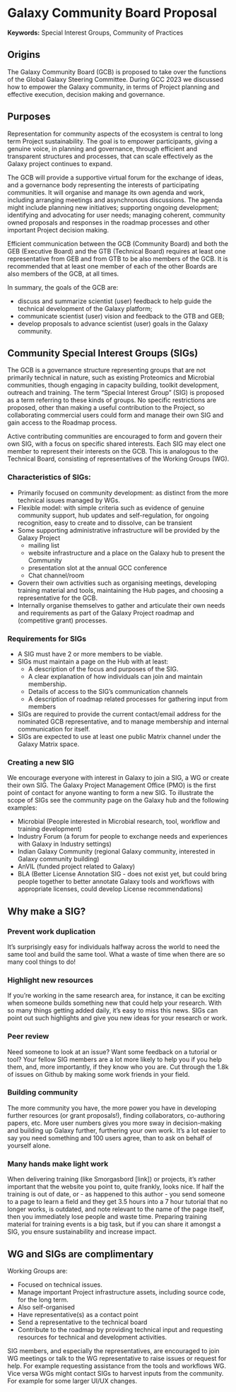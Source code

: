 # Galaxy Community Board Proposal

**Keywords:** Special Interest Groups, Community of Practices

## Origins

The Galaxy Community Board (GCB) is proposed to take over the functions of the Global Galaxy Steering Committee.
During GCC 2023 we discussed how to empower the Galaxy community, in terms of Project planning and effective execution, decision making and governance. 

## Purposes

Representation for community aspects of the ecosystem is central to long term Project sustainability. The goal is to empower participants, giving a genuine voice, in planning and governance, through efficient and transparent structures and processes, that can scale effectively as the Galaxy project continues to expand. 

The GCB will provide a supportive virtual forum for the exchange of ideas, and a governance body representing the interests of participating communities. It will organise and manage its own agenda and work, including arranging meetings and asynchronous discussions. The agenda might include planning new initiatives; supporting ongoing development; identifying and advocating for user needs; managing coherent, community owned proposals and responses in the roadmap processes and other important Project decision making.

Efficient communication between the GCB (Community Board) and both the GEB (Executive Board) and the GTB (Technical Board) requires at least one representative from GEB and from GTB to be also members of the GCB. It is recommended that at least one member of each of the other Boards are also members of the GCB, at all times.

In summary, the goals of the GCB are:

* discuss and summarize scientist (user) feedback to help guide the technical development of the Galaxy platform;
* communicate scientist (user) vision and feedback to the GTB and GEB;
* develop proposals to advance scientist (user) goals in the Galaxy community.

## Community Special Interest Groups (SIGs)

The GCB is a governance structure representing groups that are not primarily technical in nature, such as existing Proteomics and Microbial communities, though engaging in capacity building, toolkit development, outreach and training. The term “Special Interest Group” (SIG) is proposed as a term referring to these kinds of groups. No specific restrictions are proposed, other than making a useful contribution to the Project, so collaborating commercial users could form and manage their own SIG and gain access to the Roadmap process. 

Active contributing communities are encouraged to form and govern their own SIG, with a focus on specific shared interests. Each SIG may elect one member to represent their interests on the GCB. This is analogous to the Technical Board, consisting of representatives of the Working Groups (WG).

### Characteristics of SIGs:

* Primarily focused on community development: as distinct from the more technical issues managed by WGs.
* Flexible model: with simple criteria such as evidence of genuine community support, hub updates and self-regulation,
for ongoing recognition, easy to create and to dissolve, can be transient
* Some supporting administrative infrastructure will be provided by the Galaxy Project 
  * mailing list
  * website infrastructure and a place on the Galaxy hub to present the Community
  * presentation slot at the annual GCC conference
  * Chat channel/room
* Govern their own activities such as organising meetings, developing training material and tools, maintaining the Hub pages, and choosing a representative for the GCB.
* Internally organise themselves to gather and articulate their own needs and requirements as part of the Galaxy Project roadmap and (competitive grant) processes.

### Requirements for SIGs

* A SIG must have 2 or more members to be viable.
* SIGs must maintain a page on the Hub with at least:
    * A description of the focus and purposes of the SIG.
    * A clear explanation of how individuals can join and maintain membership.
    * Details of access to the SIG’s communication channels
    * A description of roadmap related processes for gathering input from members
* SIGs are required to provide the current contact/email address for the nominated GCB representative, and to manage membership and internal communication for itself. 
* SIGs are expected to use at least one public Matrix channel under the Galaxy Matrix space.

### Creating a new SIG

We encourage everyone with interest in Galaxy to join a SIG, a WG or create their own SIG. The Galaxy Project Management Office (PMO)
is the first point of contact for anyone wanting to form a new SIG. To illustrate the scope of SIGs see the community page on the Galaxy hub and the following examples:

* Microbial (People interested in Microbial research, tool, workflow and training development)
* Industry Forum (a forum for people to exchange needs and experiences with Galaxy in Industry settings)
* Indian Galaxy Community (regional Galaxy community, interested in Galaxy community building)
* AnVIL (funded project related to Galaxy)
* BLA (Better License Annotation SIG - does not exist yet, but could bring people together to better annotate Galaxy tools and workflows with appropriate licenses, could develop License recommendations)

## Why make a SIG?

### Prevent work duplication

It’s surprisingly easy for individuals halfway across the world to need the same tool and build the same tool.
What a waste of time when there are so many cool things to do!

### Highlight new resources

If you’re working in the same research area, for instance, it can be exciting when someone builds something new that could help your research. With so many things getting added daily, it’s easy to miss this news. SIGs can point out such highlights and give you new ideas for your research or work.

### Peer review

Need someone to look at an issue? Want some feedback on a tutorial or tool? Your fellow SIG members are a lot more likely to help you if you help them, and, more importantly, if they know who you are. Cut through the 1.8k of issues on Github by making some work friends in your field.

### Building community

The more community you have, the more power you have in developing further resources (or grant proposals!), finding collaborators, co-authoring papers, etc. More user numbers gives you more sway in decision-making and building up Galaxy further, furthering your own work. It’s a lot easier to say you need something and 100 users agree, than to ask on behalf of yourself alone.

### Many hands make light work

When delivering training (like Smorgasbord [link]) or projects, it’s rather important that the website you point to, quite frankly, looks nice. If half the training is out of date, or - as happened to this author - you send someone to a page to learn a field and they get 3.5 hours into a 7 hour tutorial that no longer works, is outdated, and note relevant to the name of the page itself, then you immediately lose people and waste time. Preparing training material for training events is a big task, but if you can share it amongst a SIG, you ensure sustainability and increase impact. 

## WG and SIGs are complimentary

Working Groups are:
* Focused on technical issues.
* Manage important Project infrastructure assets, including source code, for the long term. 
* Also self-organised
* Have representative(s) as a contact point
* Send a representative to the technical board
* Contribute to the roadmap by providing technical input and requesting resources for technical and development activities.

SIG members, and especially the representatives, are encouraged to join WG meetings or talk to the WG representative to raise issues or request for help.
For example requesting assistance from the tools and workflows WG. Vice versa WGs might contact SIGs to harvest inputs from the community.
For example for some larger UI/UX changes.


